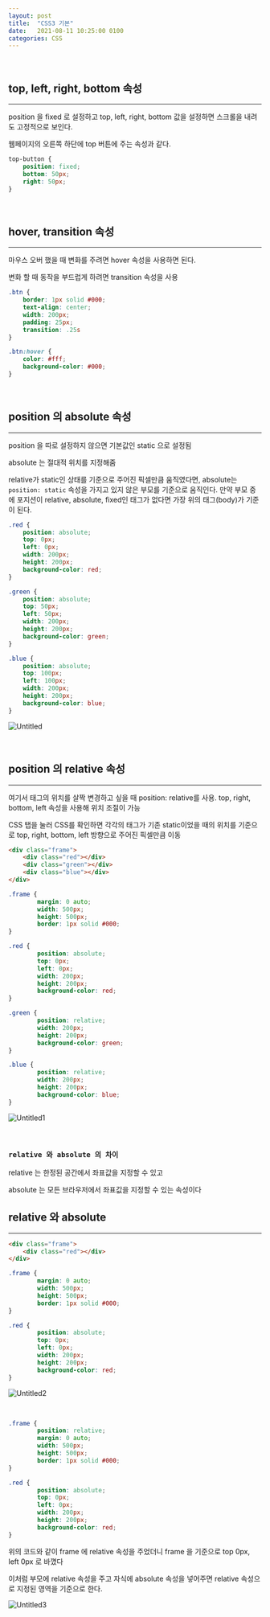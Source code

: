 ```yaml
---
layout: post
title:  "CSS3 기본"
date:   2021-08-11 10:25:00 0100
categories: CSS
---
```

<br>

## top, left, right, bottom 속성

---

position 을 fixed 로 설정하고 top, left, right, bottom 값을 설정하면 스크롤을 내려도 고정적으로 보인다.

웹페이지의 오른쪽 하단에 top 버튼에 주는 속성과 같다.

```css
top-button {
	position: fixed;
	bottom: 50px;
	right: 50px;
}
```
<br>

## hover, transition 속성
---
마우스 오버 했을 때 변화를 주려면 hover 속성을 사용하면 된다.

변화 할 때 동작을 부드럽게 하려면 transition 속성을 사용

```css
.btn {
	border: 1px solid #000;
	text-align: center;
	width: 200px;
	padding: 25px;
	transition: .25s
}

.btn:hover {
	color: #fff;
	background-color: #000;
}
```

<br>

## position 의 absolute 속성

---

position 을 따로 설정하지 않으면 기본값인 static 으로 설정됨

absolute 는 절대적 위치를 지정해줌

relative가 static인 상태를 기준으로 주어진 픽셀만큼 움직였다면, absolute는 `position: static` 속성을 가지고 있지 않은 부모를 기준으로 움직인다. 만약 부모 중에 포지션이 relative, absolute, fixed인 태그가 없다면 가장 위의 태그(body)가 기준이 된다.

```css
.red {
	position: absolute;
	top: 0px;
	left: 0px;
	width: 200px;
	height: 200px;
	background-color: red;
}

.green {
	position: absolute;
	top: 50px;
	left: 50px;
	width: 200px;
	height: 200px;
	background-color: green;
}

.blue {
	position: absolute;
	top: 100px;
	left: 100px;
	width: 200px;
	height: 200px;
	background-color: blue;
}
```

![Untitled](https://user-images.githubusercontent.com/79130276/128955285-3cece71d-50a9-4168-a1d4-598776ee5b9e.png)


<br>

## position 의 relative 속성

---

여기서 태그의 위치를 살짝 변경하고 싶을 때 position: relative를 사용. top, right, bottom, left 속성을 사용해 위치 조절이 가능

CSS 탭을 눌러 CSS를 확인하면 각각의 태그가 기존 static이었을 때의 위치를 기준으로 top, right, bottom, left 방향으로 주어진 픽셀만큼 이동

```html
<div class="frame">
	<div class="red"></div>
	<div class="green"></div>
	<div class="blue"></div>
</div>
```

```css
.frame {
		margin: 0 auto;
		width: 500px;
		height: 500px;
		border: 1px solid #000;
}

.red {
		position: absolute;
		top: 0px;
		left: 0px;
		width: 200px;
		height: 200px;
		background-color: red;
}

.green {
		position: relative;
		width: 200px;
		height: 200px;
		background-color: green;
}

.blue {
		position: relative;
		width: 200px;
		height: 200px;
		background-color: blue;
}
```

![Untitled1](https://user-images.githubusercontent.com/79130276/128955337-8a554677-ff86-4857-896a-2857bc4c53a5.png)

<br>

### `relative 와 absolute 의 차이`

relative 는 한정된 공간에서 좌표값을 지정할 수 있고

absolute 는 모든 브라우저에서 좌표값을 지정할 수 있는 속성이다

## relative 와 absolute

---

```html
<div class="frame">
	<div class="red"></div>
</div>
```

```css
.frame {
		margin: 0 auto;
		width: 500px;
		height: 500px;
		border: 1px solid #000;
}

.red {
		position: absolute;
		top: 0px;
		left: 0px;
		width: 200px;
		height: 200px;
		background-color: red;
}
```

![Untitled2](https://user-images.githubusercontent.com/79130276/128955347-ab9b72b6-e7be-4cae-a704-82eb4cba2991.png)

<br>

```css
.frame {
		position: relative;
		margin: 0 auto;
		width: 500px;
		height: 500px;
		border: 1px solid #000;
}

.red {
		position: absolute;
		top: 0px;
		left: 0px;
		width: 200px;
		height: 200px;
		background-color: red;
}
```

위의 코드와 같이 frame 에 relative 속성을 주었더니 frame 을 기준으로 top 0px, left 0px 로 바꼈다

이처럼 부모에 relative 속성을 주고 자식에 absolute 속성을 넣어주면 relative 속성으로 지정된 영역을 기준으로 한다.

![Untitled3](https://user-images.githubusercontent.com/79130276/128955350-b698f41f-fb31-49e5-9ccb-9911ed0f73b5.png)

<br>
<br>